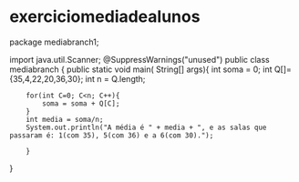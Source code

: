 # exerciciomediadealunos

package mediabranch1;

import java.util.Scanner;
@SuppressWarnings("unused")
public class mediabranch {
    public static void main( String[] args){
        int soma = 0;
        int Q[]={35,4,22,20,36,30};
        int n = Q.length;
        
        for(int C=0; C<n; C++){
            soma = soma + Q[C];
        }
        int media = soma/n;
        System.out.println("A média é " + media + ", e as salas que passaram é: 1(com 35), 5(com 36) e a 6(com 30)."); 

        }
}

